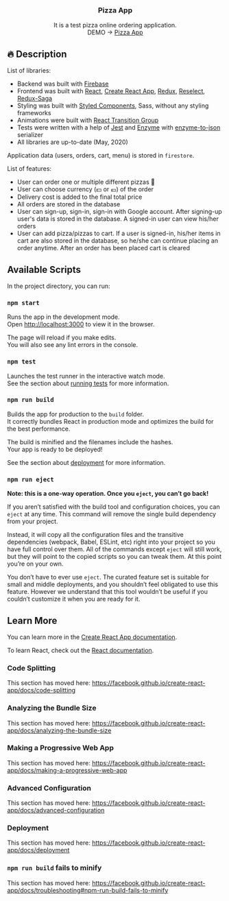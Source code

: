 <p align="center">
  <h3 align="center">Pizza App</h3>
  <p align="center">
  It is a test pizza online ordering application.<br>
  DEMO &rarr; <a href="https://pizza-astricus-app.herokuapp.com/" target="_blank" rel="noopener noreferrer">Pizza App</a>
  </p>
</p>

## :fire: Description

List of libraries:

- Backend was built with [Firebase](https://firebase.google.com/)
- Frontend was built with [React](https://reactjs.org/), [Create React App](https://github.com/facebook/create-react-app), [Redux](https://redux.js.org/), [Reselect](https://github.com/reduxjs/reselect), [Redux-Saga](https://redux-saga.js.org/)
- Styling was built with [Styled Components](https://styled-components.com/), Sass, without any styling frameworks
- Animations were built with [React Transition Group](https://reactcommunity.org/react-transition-group/)
- Tests were written with a help of [Jest](https://jestjs.io/) and [Enzyme](https://enzymejs.github.io/enzyme/) with [enzyme-to-json](https://github.com/adriantoine/enzyme-to-json) serializer
- All libraries are up-to-date (May, 2020)

Application data (users, orders, cart, menu) is stored in `firestore`.

List of features:

- User can order one or multiple different pizzas :pizza:
- User can choose currency (:dollar: or :euro:) of the order
- Delivery cost is added to the final total price
- All orders are stored in the database
- User can sign-up, sign-in, sign-in with Google account. After signing-up user's data is stored in the database. A signed-in user can view his/her orders
- User can add pizza/pizzas to cart. If a user is signed-in, his/her items in cart are also stored in the database, so he/she can continue placing an order anytime. After an order has been placed cart is cleared

## Available Scripts

In the project directory, you can run:

### `npm start`

Runs the app in the development mode.<br />
Open [http://localhost:3000](http://localhost:3000) to view it in the browser.

The page will reload if you make edits.<br />
You will also see any lint errors in the console.

### `npm test`

Launches the test runner in the interactive watch mode.<br />
See the section about [running tests](https://facebook.github.io/create-react-app/docs/running-tests) for more information.

### `npm run build`

Builds the app for production to the `build` folder.<br />
It correctly bundles React in production mode and optimizes the build for the best performance.

The build is minified and the filenames include the hashes.<br />
Your app is ready to be deployed!

See the section about [deployment](https://facebook.github.io/create-react-app/docs/deployment) for more information.

### `npm run eject`

**Note: this is a one-way operation. Once you `eject`, you can’t go back!**

If you aren’t satisfied with the build tool and configuration choices, you can `eject` at any time. This command will remove the single build dependency from your project.

Instead, it will copy all the configuration files and the transitive dependencies (webpack, Babel, ESLint, etc) right into your project so you have full control over them. All of the commands except `eject` will still work, but they will point to the copied scripts so you can tweak them. At this point you’re on your own.

You don’t have to ever use `eject`. The curated feature set is suitable for small and middle deployments, and you shouldn’t feel obligated to use this feature. However we understand that this tool wouldn’t be useful if you couldn’t customize it when you are ready for it.

## Learn More

You can learn more in the [Create React App documentation](https://facebook.github.io/create-react-app/docs/getting-started).

To learn React, check out the [React documentation](https://reactjs.org/).

### Code Splitting

This section has moved here: https://facebook.github.io/create-react-app/docs/code-splitting

### Analyzing the Bundle Size

This section has moved here: https://facebook.github.io/create-react-app/docs/analyzing-the-bundle-size

### Making a Progressive Web App

This section has moved here: https://facebook.github.io/create-react-app/docs/making-a-progressive-web-app

### Advanced Configuration

This section has moved here: https://facebook.github.io/create-react-app/docs/advanced-configuration

### Deployment

This section has moved here: https://facebook.github.io/create-react-app/docs/deployment

### `npm run build` fails to minify

This section has moved here: https://facebook.github.io/create-react-app/docs/troubleshooting#npm-run-build-fails-to-minify
